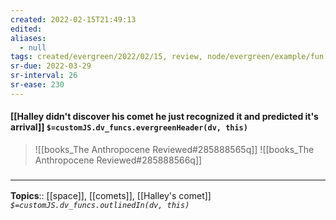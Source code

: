 ```yaml
---
created: 2022-02-15T21:49:13 
edited: 
aliases:
  - null
tags: created/evergreen/2022/02/15, review, node/evergreen/example/fun
sr-due: 2022-03-29
sr-interval: 26
sr-ease: 230
---
```


#### [[Halley didn't discover his comet he just recognized it and predicted it's arrival]] `$=customJS.dv_funcs.evergreenHeader(dv, this)`

> ![[books_The Anthropocene Reviewed#285888565q]]
> ![[books_The Anthropocene Reviewed#285888566q]]

### <hr class="footnote"/>

**Topics**:: [[space]], [[comets]], [[Halley's comet]]
*`$=customJS.dv_funcs.outlinedIn(dv, this)`*
